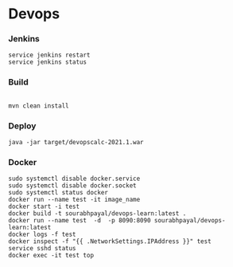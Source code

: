 # Devops

### Jenkins

 ```
 service jenkins restart
 service jenkins status
 ```

### Build

```

mvn clean install

```

### Deploy

``` 
java -jar target/devopscalc-2021.1.war
```

### Docker

```
sudo systemctl disable docker.service
sudo systemctl disable docker.socket
sudo systemctl status docker
docker run --name test -it image_name
docker start -i test
docker build -t sourabhpayal/devops-learn:latest .
docker run --name test  -d  -p 8090:8090 sourabhpayal/devops-learn:latest
docker logs -f test
docker inspect -f "{{ .NetworkSettings.IPAddress }}" test
service sshd status
docker exec -it test top
```
